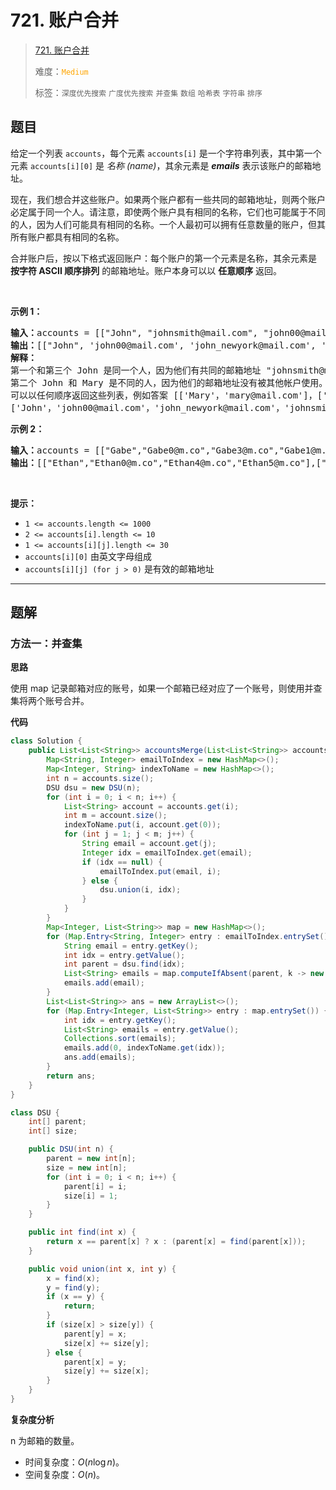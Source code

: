 # 721. 账户合并

> [721. 账户合并](https://leetcode.cn/problems/accounts-merge/)
>
> 难度：<font color=orange>`Medium`</font>
>
> 标签：`深度优先搜索` `广度优先搜索` `并查集` `数组` `哈希表` `字符串` `排序`

## 题目

<p>给定一个列表 <code>accounts</code>，每个元素 <code>accounts[i]</code>&nbsp;是一个字符串列表，其中第一个元素 <code>accounts[i][0]</code>&nbsp;是&nbsp;<em>名称 (name)</em>，其余元素是 <em><strong>emails</strong> </em>表示该账户的邮箱地址。</p>

<p>现在，我们想合并这些账户。如果两个账户都有一些共同的邮箱地址，则两个账户必定属于同一个人。请注意，即使两个账户具有相同的名称，它们也可能属于不同的人，因为人们可能具有相同的名称。一个人最初可以拥有任意数量的账户，但其所有账户都具有相同的名称。</p>

<p>合并账户后，按以下格式返回账户：每个账户的第一个元素是名称，其余元素是 <strong>按字符 ASCII 顺序排列</strong> 的邮箱地址。账户本身可以以 <strong>任意顺序</strong> 返回。</p>

<p>&nbsp;</p>

<p><strong>示例 1：</strong></p>

<pre>
<b>输入：</b>accounts = [["John", "johnsmith@mail.com", "john00@mail.com"], ["John", "johnnybravo@mail.com"], ["John", "johnsmith@mail.com", "john_newyork@mail.com"], ["Mary", "mary@mail.com"]]
<b>输出：</b>[["John", 'john00@mail.com', 'john_newyork@mail.com', 'johnsmith@mail.com'],  ["John", "johnnybravo@mail.com"], ["Mary", "mary@mail.com"]]
<b>解释：</b>
第一个和第三个 John 是同一个人，因为他们有共同的邮箱地址 "johnsmith@mail.com"。 
第二个 John 和 Mary 是不同的人，因为他们的邮箱地址没有被其他帐户使用。
可以以任何顺序返回这些列表，例如答案 [['Mary'，'mary@mail.com']，['John'，'johnnybravo@mail.com']，
['John'，'john00@mail.com'，'john_newyork@mail.com'，'johnsmith@mail.com']] 也是正确的。
</pre>

<p><strong>示例 2：</strong></p>

<pre>
<strong>输入：</strong>accounts = [["Gabe","Gabe0@m.co","Gabe3@m.co","Gabe1@m.co"],["Kevin","Kevin3@m.co","Kevin5@m.co","Kevin0@m.co"],["Ethan","Ethan5@m.co","Ethan4@m.co","Ethan0@m.co"],["Hanzo","Hanzo3@m.co","Hanzo1@m.co","Hanzo0@m.co"],["Fern","Fern5@m.co","Fern1@m.co","Fern0@m.co"]]
<strong>输出：</strong>[["Ethan","Ethan0@m.co","Ethan4@m.co","Ethan5@m.co"],["Gabe","Gabe0@m.co","Gabe1@m.co","Gabe3@m.co"],["Hanzo","Hanzo0@m.co","Hanzo1@m.co","Hanzo3@m.co"],["Kevin","Kevin0@m.co","Kevin3@m.co","Kevin5@m.co"],["Fern","Fern0@m.co","Fern1@m.co","Fern5@m.co"]]
</pre>

<p>&nbsp;</p>

<p><strong>提示：</strong></p>

<ul>
	<li><code>1 &lt;= accounts.length &lt;= 1000</code></li>
	<li><code>2 &lt;= accounts[i].length &lt;= 10</code></li>
	<li><code>1 &lt;= accounts[i][j].length &lt;= 30</code></li>
	<li><code>accounts[i][0]</code> 由英文字母组成</li>
	<li><code>accounts[i][j] (for j &gt; 0)</code> 是有效的邮箱地址</li>
</ul>


--------------------

## 题解

### 方法一：并查集

**思路**

使用 map 记录邮箱对应的账号，如果一个邮箱已经对应了一个账号，则使用并查集将两个账号合并。

**代码**

```java
class Solution {
    public List<List<String>> accountsMerge(List<List<String>> accounts) {
        Map<String, Integer> emailToIndex = new HashMap<>();
        Map<Integer, String> indexToName = new HashMap<>();
        int n = accounts.size();
        DSU dsu = new DSU(n);
        for (int i = 0; i < n; i++) {
            List<String> account = accounts.get(i);
            int m = account.size();
            indexToName.put(i, account.get(0));
            for (int j = 1; j < m; j++) {
                String email = account.get(j);
                Integer idx = emailToIndex.get(email);
                if (idx == null) {
                    emailToIndex.put(email, i);
                } else {
                    dsu.union(i, idx);
                }
            }
        }
        Map<Integer, List<String>> map = new HashMap<>();
        for (Map.Entry<String, Integer> entry : emailToIndex.entrySet()) {
            String email = entry.getKey();
            int idx = entry.getValue();
            int parent = dsu.find(idx);
            List<String> emails = map.computeIfAbsent(parent, k -> new ArrayList<>());
            emails.add(email);
        }
        List<List<String>> ans = new ArrayList<>();
        for (Map.Entry<Integer, List<String>> entry : map.entrySet()) {
            int idx = entry.getKey();
            List<String> emails = entry.getValue();
            Collections.sort(emails);
            emails.add(0, indexToName.get(idx));
            ans.add(emails);
        }
        return ans;
    }
}

class DSU {
    int[] parent;
    int[] size;

    public DSU(int n) {
        parent = new int[n];
        size = new int[n];
        for (int i = 0; i < n; i++) {
            parent[i] = i;
            size[i] = 1;
        }
    }

    public int find(int x) {
        return x == parent[x] ? x : (parent[x] = find(parent[x]));
    }

    public void union(int x, int y) {
        x = find(x);
        y = find(y);
        if (x == y) {
            return;
        }
        if (size[x] > size[y]) {
            parent[y] = x;
            size[x] += size[y];
        } else {
            parent[x] = y;
            size[y] += size[x];
        }
    }
}
```

**复杂度分析**

n 为邮箱的数量。

- 时间复杂度：$O(n \log n)$。
- 空间复杂度：$O(n)$。
